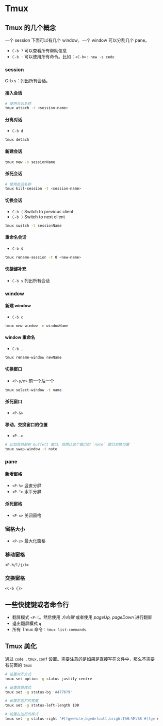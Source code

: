 # Tmux
## Tmux 的几个概念

一个 session 下面可以有几个 window，一个 window 可以分割几个 pane。

* `C-b ?` 可以查看所有帮助信息
* `C-b :` 可以使用所有命令。比如：`<C-b>: new -s code`




### session
C-b s：列出所有会话。



#### 接入会话

```bash
# 使用会话名称
tmux attach -t <session-name>
```



#### 分离对话

* `C-b d`

```bash
tmux detach
```



#### 新建会话

```bash
tmux new -s sessionName
```


#### 杀死会话

```bash
# 使用会话名称
tmux kill-session -t <session-name>
```



#### 切换会话

* `C-b (` Switch to previous client
* `C-b )` Switch to next client

```bash
tmux switch -t sessionName
```


#### 重命名会话

* `C-b $`

```bash
tmux rename-session -t 0 <new-name>
```


#### 快捷键补充

* `C-b s` 列出所有会话




### window

#### 新建 window
* `C-b c`

```bash
tmux new-window -n windowName
```

#### window 重命名
* `C-b ,`

```bash
tmux rename-window newName
```


#### 切换窗口 
* `<P-p/n>` 前一个后一个

```bash
tmux select-window -t name
```

#### 杀死窗口
* `<P-&>` 



#### 移动，交换窗口的位置
* `<P-.>` 
```bash
# 比如我目前在 buffett 窗口，我想让这个窗口和 `note` 窗口交换位置
tmux swap-window -t note
```



### pane

#### 新增窗格
* `<P-%>` 竖直分屏
* `<P-">` 水平分屏


#### 杀死窗格

* `<P-x>` 关闭窗格


### 窗格大小

* `<P-z>` 最大化窗格 


### 移动窗格

`<P-h/l/j/k>`



### 交换窗格
`<C-b {}>` 



## 一些快捷键或者命令行
* 翻屏模式 `<P-[`。然后使用 *方向键* 或者使用 *pageUp, pageDown* 进行翻屏
* 退出翻屏模式 `q`
* 所有 Tmux 命令：`tmux list-commands`



## Tmux 美化
通过 `code .tmux.conf` 设置。需要注意的是如果是直接写在文件中，那么不需要有前面的 `tmux`

```bash
# 设置对齐方式
tmux set-option -g status-justify centre

# 设置背景样式
tmux set -g status-bg '#477b79'

# 设置左边栏的宽度
tmux set -g status-left-length 100

# 设置右边栏的样式
tmux set -g status-right '#[fg=white,bg=default,bright]%H:%M:%S #[fg='#bdc3c7']%Y-%m-%d %a'

```
